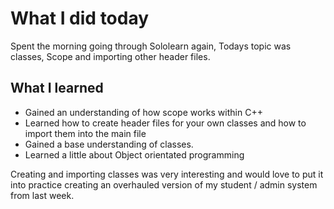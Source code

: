 # What I did today

Spent the morning going through Sololearn again, Todays topic was classes, Scope and importing other header files.

## What I learned

- Gained an understanding of how scope works within C++
- Learned how to create header files for your own classes and how to import them into the main file
- Gained a base understanding of classes.
- Learned a little about Object orientated programming

Creating and importing classes was very interesting and would love to put it into practice creating an overhauled
version of my student / admin system from last week.
